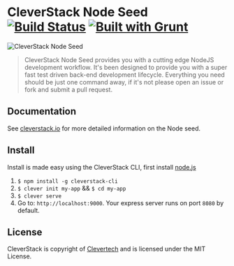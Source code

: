CleverStack Node Seed [![Build Status](https://secure.travis-ci.org/clevertech/cleverstack-node-seed.png?branch=master)](https://travis-ci.org/clevertech/cleverstack-node-seed) [![Built with Grunt](https://cdn.gruntjs.com/builtwith.png)](http://gruntjs.com/)
====================

![CleverStack Node Seed](http://cleverstack.github.io/assets/img/logos/node-seed-logo-clean.png "CleverStack Node Seed")

<blockquote>
CleverStack Node Seed provides you with a cutting edge NodeJS development workflow. It's been designed to provide you with a super fast test driven back-end development lifecycle. Everything you need should be just one command away, if it's not please open an issue or fork and submit a pull request.
</blockquote>

## Documentation

See [cleverstack.io](http://cleverstack.io/getting-started/#backend) for more detailed information on the Node seed.

## Install

Install is made easy using the CleverStack CLI, first install [node.js](http://nodejs.org)

1. `$ npm install -g cleverstack-cli`
2. `$ clever init my-app` && `$ cd my-app`
4. `$ clever serve`
5. Go to: `http://localhost:9000`. Your express server runs on port `8080` by default.

## License

CleverStack is copyright of [Clevertech](http://clevertech.biz) and is licensed under the MIT License.

